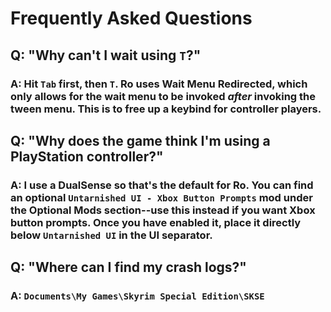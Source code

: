 # Frequently Asked Questions

## Q: "Why can't I wait using `T`?"

### A: Hit `Tab` first, then `T`. Ro uses Wait Menu Redirected, which only allows for the wait menu to be invoked _after_ invoking the tween menu. This is to free up a keybind for controller players.

## Q: "Why does the game think I'm using a PlayStation controller?"

### A: I use a DualSense so that's the default for Ro. You can find an optional `Untarnished UI - Xbox Button Prompts` mod under the Optional Mods section--use this instead if you want Xbox button prompts. Once you have enabled it, place it directly below `Untarnished UI` in the UI separator.

## Q: "Where can I find my crash logs?"

### A: `Documents\My Games\Skyrim Special Edition\SKSE`
